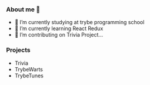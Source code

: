 ### About me 👋

- 🔭 I’m currently studying at trybe programming school
- 🌱 I’m currently learning React Redux
- 👯 I’m contributing on Trivia Project...

### Projects

- Trivia
- TrybeWarts
- TrybeTunes
